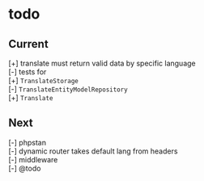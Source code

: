 # todo

## Current

[+] translate must return valid data by specific language  
[-] tests for  
    [+] `TranslateStorage`  
    [-] `TranslateEntityModelRepository`  
    [+] `Translate`  

## Next

[-] phpstan  
[-] dynamic router takes default lang from headers  
[-] middleware  
[-] @todo  
